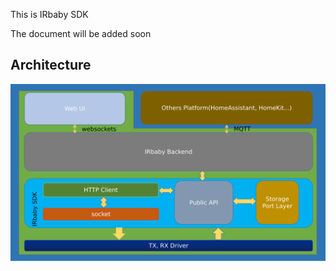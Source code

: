 This is IRbaby SDK

The document will be added soon

## Architecture
![Architecture](resouces/architecture.png)
